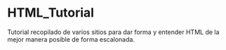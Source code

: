# HTML_Tutorial
Tutorial recopilado de varios sitios para dar forma y entender HTML de la mejor manera posible de forma escalonada.

